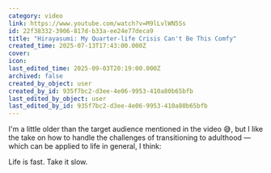 ```yaml
---
category: video
link: https://www.youtube.com/watch?v=M9lLvlWN5Ss
id: 22f38332-3906-817d-b33a-ee24e77deca9
title: "Hirayasumi: My Quarter-life Crisis Can't Be This Comfy"
created_time: 2025-07-13T17:43:00.000Z
cover: 
icon: 
last_edited_time: 2025-09-03T20:19:00.000Z
archived: false
created_by_object: user
created_by_id: 935f7bc2-d3ee-4e06-9953-410a80b65bfb
last_edited_by_object: user
last_edited_by_id: 935f7bc2-d3ee-4e06-9953-410a80b65bfb
---
```


I'm a little older than the target audience mentioned in the video 😅, but I like the take on how to handle the challenges of transitioning to adulthood — which can be applied to life in general, I think:

Life is fast. Take it slow.


